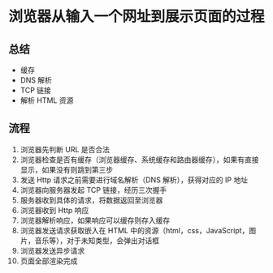# 浏览器从输入一个网址到展示页面的过程

## 总结

* 缓存
* DNS 解析
* TCP 链接
* 解析 HTML 资源

## 流程

1. 浏览器先判断 URL 是否合法
2. 浏览器检查是否有缓存（浏览器缓存、系统缓存和路由器缓存），如果有直接显示，如果没有则跳到第三步
3. 发送 Http 请求之前需要进行域名解析（DNS 解析），获得对应的 IP 地址
4. 浏览器向服务器发起 TCP 链接，经历三次握手
5. 服务器收到具体的请求，将数据返回至浏览器
6. 浏览器收到 Http 响应
7. 浏览器解析响应，如果响应可以缓存则存入缓存
8. 浏览器发送请求获取嵌入在 HTML 中的资源（html，css，JavaScript，图片，音乐等），对于未知类型，会弹出对话框
9. 浏览器发送异步请求
10. 页面全部渲染完成
